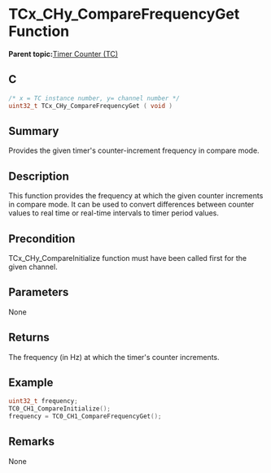# TCx\_CHy\_CompareFrequencyGet Function

**Parent topic:**[Timer Counter \(TC\)](GUID-B7C79854-BBCD-49B3-9EA3-C379E6A5FCE0.md)

## C

```c
/* x = TC instance number, y= channel number */
uint32_t TCx_CHy_CompareFrequencyGet ( void )
```

## Summary

Provides the given timer's counter-increment frequency in compare mode.

## Description

This function provides the frequency at which the given counter increments in compare mode. It can be used to convert differences between counter values to real time or real-time intervals to timer period values.

## Precondition

TCx\_CHy\_CompareInitialize function must have been called first for the given channel.

## Parameters

None

## Returns

The frequency \(in Hz\) at which the timer's counter increments.

## Example

```c
uint32_t frequency;
TC0_CH1_CompareInitialize();
frequency = TC0_CH1_CompareFrequencyGet();
```

## Remarks

None

